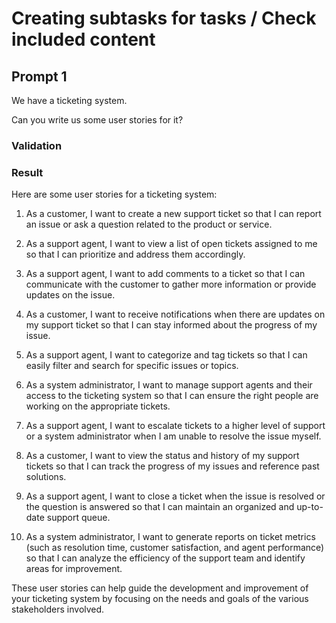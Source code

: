# Creating subtasks for tasks / Check included content

## Prompt 1

We have a ticketing system.

Can you write us some user stories for it?

### Validation

### Result

Here are some user stories for a ticketing system:

1. As a customer, I want to create a new support ticket so that I can report an issue or ask a question related to the product or service.

2. As a support agent, I want to view a list of open tickets assigned to me so that I can prioritize and address them accordingly.

3. As a support agent, I want to add comments to a ticket so that I can communicate with the customer to gather more information or provide updates on the issue.

4. As a customer, I want to receive notifications when there are updates on my support ticket so that I can stay informed about the progress of my issue.

5. As a support agent, I want to categorize and tag tickets so that I can easily filter and search for specific issues or topics.

6. As a system administrator, I want to manage support agents and their access to the ticketing system so that I can ensure the right people are working on the appropriate tickets.

7. As a support agent, I want to escalate tickets to a higher level of support or a system administrator when I am unable to resolve the issue myself.

8. As a customer, I want to view the status and history of my support tickets so that I can track the progress of my issues and reference past solutions.

9. As a support agent, I want to close a ticket when the issue is resolved or the question is answered so that I can maintain an organized and up-to-date support queue.

10. As a system administrator, I want to generate reports on ticket metrics (such as resolution time, customer satisfaction, and agent performance) so that I can analyze the efficiency of the support team and identify areas for improvement.

These user stories can help guide the development and improvement of your ticketing system by focusing on the needs and goals of the various stakeholders involved.
